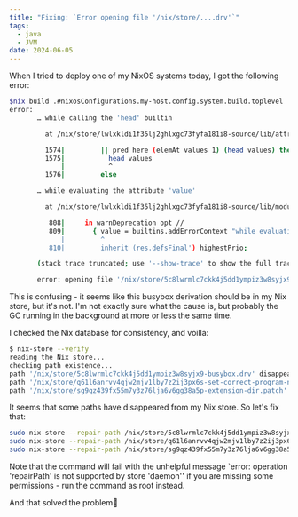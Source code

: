 ```yaml
---
title: "Fixing: `Error opening file '/nix/store/....drv'`"
tags:
  - java
  - JVM
date: 2024-06-05
---
```


When I tried to deploy one of my NixOS systems today, I got the following error:

```bash
$nix build .#nixosConfigurations.my-host.config.system.build.toplevel
error:
       … while calling the 'head' builtin

         at /nix/store/lwlxkldi1f35lj2ghlxgc73fyfa181i8-source/lib/attrsets.nix:1575:11:

         1574|         || pred here (elemAt values 1) (head values) then
         1575|           head values
             |           ^
         1576|         else

       … while evaluating the attribute 'value'

         at /nix/store/lwlxkldi1f35lj2ghlxgc73fyfa181i8-source/lib/modules.nix:809:9:

          808|     in warnDeprecation opt //
          809|       { value = builtins.addErrorContext "while evaluating the option `${showOption loc}':" value;
             |         ^
          810|         inherit (res.defsFinal') highestPrio;

       (stack trace truncated; use '--show-trace' to show the full trace)

       error: opening file '/nix/store/5c8lwrmlc7ckk4j5dd1ympiz3w8syjx9-busybox.drv': No such file or directory
```

This is confusing - it seems like this busybox derivation should be in my Nix store, but it's not.
I'm not exactly sure what the cause is, but probably the GC running in the background at more or less the same time.

I checked the Nix database for consistency, and voilla:

```bash
$ nix-store --verify
reading the Nix store...
checking path existence...
path '/nix/store/5c8lwrmlc7ckk4j5dd1ympiz3w8syjx9-busybox.drv' disappeared, but it still has valid referrers!
path '/nix/store/q61l6anrvv4qjw2mjv1lby7z2ij3px6s-set-correct-program-name-for-sleep.patch' disappeared, but it still has valid referrers!
path '/nix/store/sg9qz439fx55m7y3z76lja6v6gg38a5p-extension-dir.patch' disappeared, but it still has valid referrers!
```

It seems that some paths have disappeared from my Nix store. So let's fix that:

```bash
sudo nix-store --repair-path /nix/store/5c8lwrmlc7ckk4j5dd1ympiz3w8syjx9-busybox.drv
sudo nix-store --repair-path /nix/store/q61l6anrvv4qjw2mjv1lby7z2ij3px6s-set-correct-program-name-for-sleep.patch
sudo nix-store --repair-path /nix/store/sg9qz439fx55m7y3z76lja6v6gg38a5p-extension-dir.patch
```

Note that the command will fail with the unhelpful message `error: operation 'repairPath' is not supported by store 'daemon'' if you are missing some permissions - run the command as root instead.

And that solved the problem🤞
